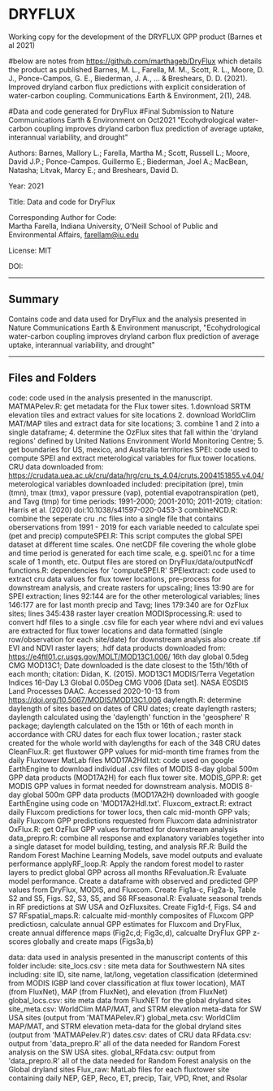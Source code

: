 # DRYFLUX
Working copy for the development of the DRYFLUX GPP product (Barnes et al 2021)

#below are notes from https://github.com/marthageb/DryFlux which details the product as published
Barnes, M. L., Farella, M. M., Scott, R. L., Moore, D. J., Ponce-Campos, G. E., Biederman, J. A., ... & Breshears, D. D. (2021). Improved dryland carbon flux predictions with explicit consideration of water-carbon coupling. Communications Earth & Environment, 2(1), 248.

#Data and code generated for DryFlux 
#Final Submission to Nature Communications Earth & Environment on Oct2021 "Ecohydrological water-carbon coupling improves dryland carbon flux prediction of average uptake, interannual variability, and drought"

Authors:
 	Barnes, Mallory L.; Farella, Martha M.; Scott, Russell L.; Moore, David J.P.; Ponce-Campos. Guillermo E.; Biederman, Joel A.; MacBean, Natasha; Litvak, Marcy E.; and Breshears, David D. 

Year:
    2021

Title:
    Data and code for DryFlux

Corresponding Author for Code:   
  Martha Farella, Indiana University, O'Neill School of Public and Environmental Affairs, farellam@iu.edu

License:
    MIT
    
DOI:
 
 
---------------------------------------------
## Summary
Contains code and data used for DryFlux and the analysis presented in Nature Communications Earth & Environment manuscript, "Ecohydrological water-carbon coupling improves dryland carbon flux prediction of average uptake, interannual variability, and drought"


---------------------------------------------
## Files and Folders

code: code used in the analysis presented in the manuscript. 
    MATMAPelev.R: get metadata for the Flux tower sites. 1.download SRTM elevation tiles and extract values for site locations 2. download WorldClim MAT/MAP tiles and extract data for site locations; 3. combine 1 and 2 into a single dataframe; 4. determine the OzFlux sites that fall within the 'dryland regions' defined by United Nations Environment World Monitoring Centre; 5. get boundaries for US, mexico, and Australia territories
    SPEI: code used to compute SPEI and extract meterological variables for flux tower locations. CRU data downloaded from: https://crudata.uea.ac.uk/cru/data/hrg/cru_ts_4.04/cruts.2004151855.v4.04/ meterological variables downloaded included: precipitation (pre), tmin (tmn), tmax (tmx), vapor pressure (vap), potential evapotranspiration (pet), and Tavg (tmp) for time periods: 1991-2000; 2001-2010; 2011-2019; citation: Harris et al. (2020) doi:10.1038/s41597-020-0453-3
        combineNCD.R: combine the seperate cru .nc files into a single file that contains oberservations from 1991 - 2019 for each variable needed to calculate spei (pet and precip)
        computeSPEI.R: This script computes the global SPEI dataset at different time scales. One netCDF file covering the whole globe and time period is generated for each time scale, e.g. spei01.nc for a time scale of 1 month, etc. Output files are stored on DryFlux/data/outputNcdf
        functions.R: dependencies for 'computeSPEI.R'
        SPEIextract: code used to extract cru data values for flux tower locations, pre-process for downstream analysis, and create rasters for upscaling; lines 13:90 are for SPEI extraction; lines 92:144 are for the other meterological variables; lines 146:177 are for last month precip and Tavg; lines 179:340 are for OzFlux sites; lines 345:438 raster layer creation
    MODISprocessing.R: used to convert hdf files to a single .csv file for each year where ndvi and evi values are extracted for flux tower locations and data formatted (single row/observation for each site/date) for downstream analysis also create .tif EVI and NDVI raster layers; .hdf data products downloaded from: https://e4ftl01.cr.usgs.gov/MOLT/MOD13C1.006/ 16th day global 0.5deg CMG MOD13C1; Date downloaded is the date closest to the 15th/16th of each month; citation: Didan, K. (2015). MOD13C1 MODIS/Terra Vegetation Indices 16-Day L3 Global 0.05Deg CMG V006 [Data set]. NASA EOSDIS Land Processes DAAC. Accessed 2020-10-13 from https://doi.org/10.5067/MODIS/MOD13C1.006
    daylength.R: determine daylength of sites based on dates of CRU dates; create daylength rasters; daylength calculated using the 'daylength' function in the 'geosphere' R package; daylength calculated on the 15th or 16th of each month in accordance with CRU dates for each flux tower location.; raster stack created for the whole world with daylengths for each of the 348 CRU dates
    CleanFlux.R: get fluxtower GPP values for mid-month time frames from the daily Fluxtower MatLab files
    MOD17A2Hdl.txt: code used on google EarthEngine to download individual .csv files of MODIS 8-day global 500m GPP data products (MOD17A2H) for each flux tower site.
    MODIS_GPP.R: get MODIS GPP values in format needed for downstream analysis. MODIS 8-day global 500m GPP data products (MOD17A2H) downloaded with google EarthEngine using code on 'MOD17A2Hdl.txt'. 
    Fluxcom_extract.R: extract daily Fluxcom predictions for tower locs, then calc mid-month GPP vals; daily Fluxcom GPP predictions requested from Fluxcom data administrator
    OxFlux.R: get OzFlux GPP values formatted for downstream analysis
    data_prepro.R: combine all response and explanatory variables together into a single dataset for model building, testing, and analysis
    RF.R: Build the Random Forest Machine Learning Models, save model outputs and evaluate performance
    applyRF_loop.R: Apply the random forest model to raster layers to predict global GPP across all months
    RFevaluation.R: Evaluate model performance. Create a dataframe with observed and predicted GPP values from DryFlux, MODIS, and Fluxcom. Create Fig1a-c, Fig2a-b, Table S2 and S5, Figs. S2, S3, S5, and S6
    RFseasonal.R: Evaluate seasonal trends in RF predictions at SW USA and OzFluxsites. Create Fig1d-f, Figs. S4 and S7
    RFspatial_maps.R: calcualte mid-monthly composites of Fluxcom GPP predictiosn, calculate annual GPP estimates for Fluxcom and DryFlux, create annual difference maps (Fig2c,d; Fig3c,d), calcualte DryFlux GPP z-scores globally and create maps (Figs3a,b)

        
        
        
data: data used in analysis presented in the manuscript
contents of this folder include:
    site_locs.csv : site meta data for Southwestern NA sites including: site ID, site name, lat/long, vegetation classification (determined from MODIS IGBP land cover classification at flux tower location), MAT (from FluxNet), MAP (from FluxNet), and elevation (from FluxNet) 
    global_locs.csv: site meta data from FluxNET for the global dryland sites
    site_meta.csv: WorldClim MAP/MAT, and STRM elevation meta-data for SW USA sites (output from 'MATMAPelev.R')
    global_meta.csv: WorldClim MAP/MAT, and STRM elevation meta-data for the global dryland sites (output from 'MATMAPelev.R')
    dates.csv: dates of CRU data
	RFdata.csv: output from 'data_prepro.R' all of the data needed for Random Forest analysis on the SW USA sites.
    global_RFdata.csv: output from 'data_prepro.R' all of the data needed for Random Forest analysis on the Global dryland sites
	Flux_raw: MatLab files for each fluxtower site containing daily NEP, GEP, Reco, ET, precip, Tair, VPD, Rnet, and Rsolar
